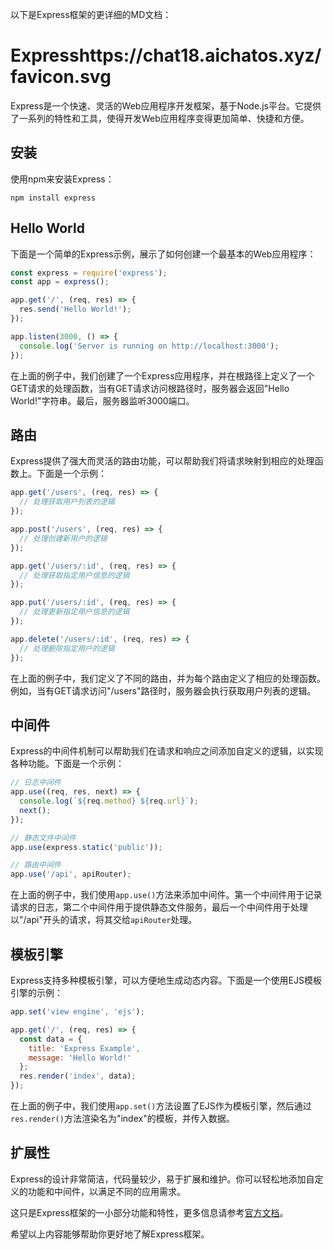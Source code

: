 以下是Express框架的更详细的MD文档：

# Expresshttps://chat18.aichatos.xyz/favicon.svg

Express是一个快速、灵活的Web应用程序开发框架，基于Node.js平台。它提供了一系列的特性和工具，使得开发Web应用程序变得更加简单、快捷和方便。

## 安装

使用npm来安装Express：

```
npm install express
```

## Hello World

下面是一个简单的Express示例，展示了如何创建一个最基本的Web应用程序：

```javascript
const express = require('express');
const app = express();

app.get('/', (req, res) => {
  res.send('Hello World!');
});

app.listen(3000, () => {
  console.log('Server is running on http://localhost:3000');
});
```

在上面的例子中，我们创建了一个Express应用程序，并在根路径上定义了一个GET请求的处理函数，当有GET请求访问根路径时，服务器会返回"Hello World!"字符串。最后，服务器监听3000端口。

## 路由

Express提供了强大而灵活的路由功能，可以帮助我们将请求映射到相应的处理函数上。下面是一个示例：

```javascript
app.get('/users', (req, res) => {
  // 处理获取用户列表的逻辑
});

app.post('/users', (req, res) => {
  // 处理创建新用户的逻辑
});

app.get('/users/:id', (req, res) => {
  // 处理获取指定用户信息的逻辑
});

app.put('/users/:id', (req, res) => {
  // 处理更新指定用户信息的逻辑
});

app.delete('/users/:id', (req, res) => {
  // 处理删除指定用户的逻辑
});
```

在上面的例子中，我们定义了不同的路由，并为每个路由定义了相应的处理函数。例如，当有GET请求访问"/users"路径时，服务器会执行获取用户列表的逻辑。

## 中间件

Express的中间件机制可以帮助我们在请求和响应之间添加自定义的逻辑，以实现各种功能。下面是一个示例：

```javascript
// 日志中间件
app.use((req, res, next) => {
  console.log(`${req.method} ${req.url}`);
  next();
});

// 静态文件中间件
app.use(express.static('public'));

// 路由中间件
app.use('/api', apiRouter);
```

在上面的例子中，我们使用`app.use()`方法来添加中间件。第一个中间件用于记录请求的日志，第二个中间件用于提供静态文件服务，最后一个中间件用于处理以"/api"开头的请求，将其交给`apiRouter`处理。

## 模板引擎

Express支持多种模板引擎，可以方便地生成动态内容。下面是一个使用EJS模板引擎的示例：

```javascript
app.set('view engine', 'ejs');

app.get('/', (req, res) => {
  const data = {
    title: 'Express Example',
    message: 'Hello World!'
  };
  res.render('index', data);
});
```

在上面的例子中，我们使用`app.set()`方法设置了EJS作为模板引擎，然后通过`res.render()`方法渲染名为"index"的模板，并传入数据。

## 扩展性

Express的设计非常简洁，代码量较少，易于扩展和维护。你可以轻松地添加自定义的功能和中间件，以满足不同的应用需求。

这只是Express框架的一小部分功能和特性，更多信息请参考[官方文档](https://expressjs.com/)。

希望以上内容能够帮助你更好地了解Express框架。
